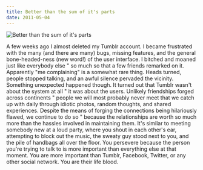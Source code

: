 ```yaml
---
title: Better than the sum of it's parts
date: 2011-05-04
---
```


![Better than the sum of it's parts](https://source.unsplash.com/dUPDhdeCN84/1600x900)

A few weeks ago I almost deleted my Tumblr account. I became frustrated with the many (and there are many) bugs, missing features, and the general bone-headed-ness (new word!) of the user interface. I bitched and moaned just like everybody else " so much so that a few friends remarked on it. Apparently "me complaining" is a somewhat rare thing. Heads turned, people stopped talking, and an awful silence pervaded the vicinity. Something unexpected happened though. It turned out that Tumblr wasn't about the system at all " it was about the users. Unlikely friendships forged across continents " people we will most probably never meet that we catch up with daily through idiotic photos, random thoughts, and shared experiences. Despite the means of forging the connections being hilariously flawed, we continue to do so " because the relationships are worth so much more than the hassles involved in maintaining them. It's similar to meeting somebody new at a loud party, where you shout in each other's ear, attempting to block out the music, the sweaty guy stood next to you, and the pile of handbags all over the floor. You persevere because the person you're trying to talk to is more important than everything else at that moment. You are more important than Tumblr, Facebook, Twitter, or any other social network. You are their life blood.